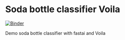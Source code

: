 # Soda bottle classifier Voila

[![Binder](https://mybinder.org/badge_logo.svg)](https://mybinder.org/v2/gh/shanaka-desoysa/tesseract-demo/master?urlpath=%2Fvoila%2Frender%2Ftesseract_demo.ipynb)

Demo soda bottle classifier with fastai and Voila

